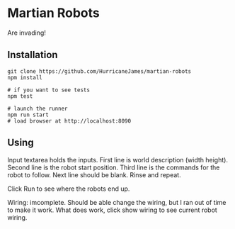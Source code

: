 # Martian Robots
Are invading!

## Installation
````
git clone https://github.com/HurricaneJames/martian-robots
npm install

# if you want to see tests
npm test

# launch the runner
npm run start
# load browser at http://localhost:8090
````

## Using
Input textarea holds the inputs. First line is world description (width height). Second line is the robot start position. Third line is the commands for the robot to follow. Next line should be blank. Rinse and repeat.

Click Run to see where the robots end up.

Wiring: imcomplete. Should be able change the wiring, but I ran out of time to make it work. What does work, click show wiring to see current robot wiring.
